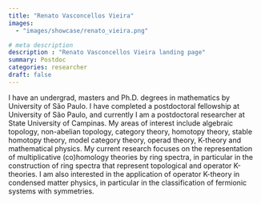 ```yaml
---
title: "Renato Vasconcellos Vieira"
images: 
  - "images/showcase/renato_vieira.png"

# meta description
description : "Renato Vasconcellos Vieira landing page"
summary: Postdoc
categories: researcher
draft: false
---
```



I have an undergrad, masters and Ph.D. degrees in mathematics by University of São Paulo. I have completed a postdoctoral fellowship at University of São Paulo, and currently I am a postdoctoral researcher at State University of Campinas. My areas of interest include algebraic topology, non-abelian topology, category theory, homotopy theory, stable homotopy theory, model category theory, operad theory, K-theory and mathematical physics. My current research focuses on the representation of multiplicative (co)homology theories by ring spectra, in particular in the construction of ring spectra that represent topological and operator K-theories. I am also interested in the application of operator K-theory in condensed matter physics, in particular in the classification of fermionic systems with symmetries.
